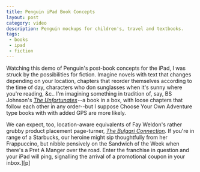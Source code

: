 ```yaml
---
title: Penguin iPad Book Concepts
layout: post
category: video
description: Penguin mockups for children's, travel and textbooks.
tags:
 - books
 - ipad
 - fiction
---
```


Watching this demo of Penguin's post-book concepts for the iPad, I was struck by the possibilities for fiction. Imagine novels with text that changes depending on your location, chapters that reorder themselves according to the time of day, characters who don sunglasses when it's sunny where you're reading, <span class="amp">&amp;</span>c.. I'm imagining something in tradition of, say, BS Johnson's <i><a href="http://www.amazon.co.uk/gp/product/0330353292?ie=UTF8&tag=submirespo-21&linkCode=as2&camp=1634&creative=19450&creativeASIN=0330353292">The Unfortunates</a><img src="http://www.assoc-amazon.co.uk/e/ir?t=submirespo-21&l=as2&o=2&a=0330353292" width="1" height="1" border="0" alt="" style="border:none !important; margin:0px !important;" /></i>--a book in a box, with loose chapters that follow each other in any order--but I suppose Choose Your Own Adventure type books with with added GPS are more likely.

We can expect, too, location-aware equivalents of Fay Weldon's rather grubby product placement page-turner, _[The Bulgari Connection](http://www.guardian.co.uk/books/2001/oct/06/fiction.fayweldon)_. If you're in range of a Starbucks, our heroine might sip thoughtfully from her Frappuccino, but nibble pensively on the Sandwich of the Week when there's a Pret A Manger over the road. Enter the franchise in question and your iPad will ping, signalling the arrival of a promotional coupon in your inbox.][p]
